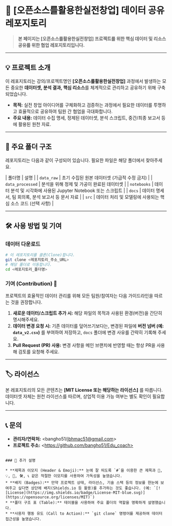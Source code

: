 # 🚀 [오픈소스를활용한실전창업] 데이터 공유 레포지토리

> **본 페이지는 [오픈소스를활용한실전창업] 프로젝트를 위한 핵심 데이터 및 리소스 공유를 위한 협업 레포지토리입니다.**

---

## 💡 프로젝트 소개

이 레포지토리는 강의/프로젝트명인 **[오픈소스를활용한실전창업]** 과정에서 발생하는 모든 중요한 **데이터셋, 분석 결과, 핵심 리소스**를 체계적으로 관리하고 공유하기 위해 구축되었습니다.

* **목적:** 실전 창업 아이디어를 구체화하고 검증하는 과정에서 필요한 데이터를 투명하고 효율적으로 공유하여 팀원 간 협업을 극대화합니다.
* **주요 내용:** 데이터 수집 명세, 정제된 데이터셋, 분석 스크립트, 중간/최종 보고서 등에 활용된 원천 자료.

---

## 📁 주요 폴더 구조

레포지토리는 다음과 같이 구성되어 있습니다. 필요한 파일은 해당 폴더에서 찾아주세요.

| 폴더명 | 설명 |
| `data_raw` | 초기 수집된 원본 데이터셋 (가급적 수정 금지) |
| `data_processed` | 분석을 위해 정제 및 가공이 완료된 데이터셋 |
| `notebooks` | 데이터 분석 및 시각화에 사용된 Jupyter Notebook 또는 스크립트 |
| `docs` | 데이터 명세서, 팀 회의록, 분석 보고서 등 문서 자료 |
| `src` | 데이터 처리 및 모델링에 사용되는 핵심 소스 코드 (선택 사항) |

---

## 🛠 사용 방법 및 기여

### 데이터 다운로드

```bash
# 이 레포지토리를 클론(Clone)합니다.
git clone <레포지토리_주소_URL>
# 해당 폴더로 이동합니다.
cd <레포지토리_폴더명>
````

### 기여 (Contribution) 🤝

프로젝트의 효율적인 데이터 관리를 위해 모든 팀원/참여자는 다음 가이드라인을 따르는 것을 권장합니다.

1.  **새로운 데이터/스크립트 추가 시:** 해당 파일의 목적과 사용된 환경(버전)을 간단히 명시해주세요.
2.  **데이터 변경 요청 시:** 기존 데이터를 덮어쓰기보다는, 변경된 파일에 **버전 넘버 (예: `data_v2.csv`)** 를 부여하여 저장하고, `docs` 폴더에 변경 사유를 간략히 기록해 주세요.
3.  **Pull Request (PR) 사용:** 변경 사항을 메인 브랜치에 반영할 때는 항상 PR을 사용해 검토를 요청해 주세요.

-----

## 🏷 라이선스

본 레포지토리의 모든 콘텐츠는 **[MIT License 또는 해당하는 라이선스]** 를 따릅니다. 데이터셋 자체는 원천 라이선스를 따르며, 상업적 이용 가능 여부는 별도 확인이 필요합니다.

-----

## 📞 문의

  * **관리자/연락처:** \<bangho51/jbhmac51@gmail.com\>
  * **프로젝트 주소:** \<https://github.com/bangho51/Edu_coach>

<!-- end list -->

```

### 📝 추가 설명

* **제목과 이모지 (Header & Emoji):** 눈에 잘 띄도록 `#`을 이용한 큰 제목과 🚀, 💡, 📁, 🛠, 📞 같은 적절한 이모지를 사용하여 가독성을 높였습니다.
* **배지 (Badges):** 만약 프로젝트 상태, 라이선스, 기술 스택 등의 정보를 한눈에 보여주고 싶다면 상단에 배지(Shields.io 등 활용)를 추가하는 것도 좋습니다. (예: `[![License](https://img.shields.io/badge/License-MIT-blue.svg)](https://opensource.org/licenses/MIT)`)
* **폴더 구조 표 (Table):** 테이블을 사용하여 주요 폴더의 역할을 명확하게 설명했습니다.
* **사용자 행동 유도 (Call to Action):** `git clone` 명령어를 제공하여 데이터 접근성을 높였습니다.
```
